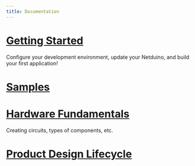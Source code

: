 ```yaml
---
title: Documentation
---
```


# [Getting Started](Netduino/Getting_Started)

Configure your development environment, update your Netduino, and build your first application!

# [Samples](Samples/)

# [Hardware Fundamentals](Hardware/Overview)

Creating circuits, types of components, etc.

# [Product Design Lifecycle](Product_Design_Lifecycle)

